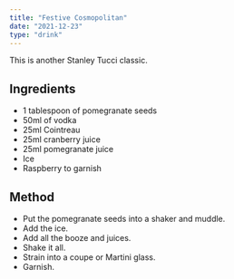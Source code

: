 ```yaml
---
title: "Festive Cosmopolitan"
date: "2021-12-23"
type: "drink"
---
```


This is another Stanley Tucci classic.

## Ingredients

- 1 tablespoon of pomegranate seeds
- 50ml of vodka
- 25ml Cointreau
- 25ml cranberry juice
- 25ml pomegranate juice
- Ice
- Raspberry to garnish

## Method

- Put the pomegranate seeds into a shaker and muddle.
- Add the ice.
- Add all the booze and juices.
- Shake it all.
- Strain into a coupe or Martini glass.
- Garnish.
